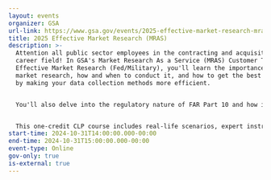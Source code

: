 ```yaml
---
layout: events
organizer: GSA
url-link: https://www.gsa.gov/events/2025-effective-market-research-mras-10312024
title: 2025 Effective Market Research (MRAS)
description: >-
  Attention all public sector employees in the contracting and acquisition
  career field! In GSA's Market Research As a Service (MRAS) Customer Training:
  Effective Market Research (Fed/Military), you'll learn the importance of
  market research, how and when to conduct it, and how to get the best results
  by making your data collection methods more efficient. 


  You'll also delve into the regulatory nature of FAR Part 10 and how it ties into other decisions such as acquisition planning, small business set-asides, commercial items, and contract type selection. 


  This one-credit CLP course includes real-life scenarios, expert instructors, and tools from GSA's market research as a service. Take this opportunity to enhance your market research skills and advance your career.
start-time: 2024-10-31T14:00:00.000-00:00
end-time: 2024-10-31T15:00:00.000-00:00
event-type: Online
gov-only: true
is-external: true
---
```

